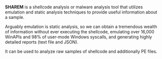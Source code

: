 **SHAREM** is a shellcode analysis or malware analysis tool that utilizes emulation and static analysis techniques to provide useful information about a sample. 

Arguably emulation is static analysis, so we can obtain a tremendous wealth of information without ever executing the shellcode, emulating over 16,000 WinAPIs and 98% of user-mode Windows syscalls, and generating highly detailed reports (text file and JSON).

It can be used to analyze raw samples of shellcode and additionally PE files.